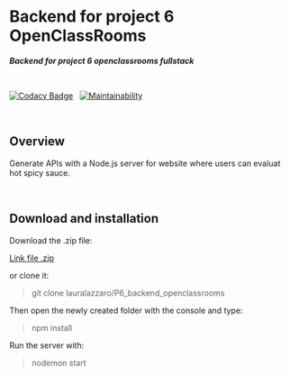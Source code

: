 # Backend for project 6 OpenClassRooms

***Backend for project 6 openclassrooms fullstack***

<br/>

[![Codacy Badge](https://app.codacy.com/project/badge/Grade/bd6bfada646b405697f10b6222dbd64b)](https://www.codacy.com/gh/lauralazzaro/P6_backend_openclassrooms/dashboard?utm_source=github.com&amp;utm_medium=referral&amp;utm_content=lauralazzaro/P6_backend_openclassrooms&amp;utm_campaign=Badge_Grade)
&nbsp;
[![Maintainability](https://api.codeclimate.com/v1/badges/c6bda5867e84cf361a1d/maintainability)](https://codeclimate.com/github/lauralazzaro/P6_backend_openclassrooms/maintainability)

<br/>

## Overview

Generate APIs with a Node.js server for website where users can evaluat hot spicy sauce.  

<br/>

## Download and installation

Download the .zip file:

[Link file .zip](https://github.com/lauralazzaro/P6_backend_openclassrooms/archive/master.zip) 

or clone it:

> git clone lauralazzaro/P6_backend_openclassrooms

Then open the newly created folder with the console and type:

> npm install

Run the server with:

> nodemon start
